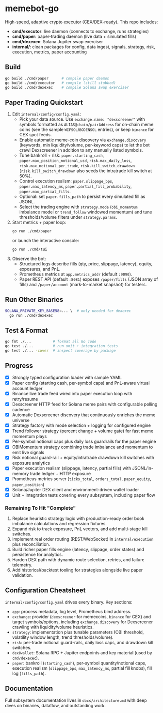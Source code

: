 # memebot-go

High-speed, adaptive crypto executor (CEX/DEX-ready). This repo includes:
- **cmd/executor**: live daemon (connects to exchange, runs strategies)
- **cmd/paper**: paper-trading daemon (live data + simulated fills)
- **cmd/dexexec**: Solana Jupiter swap exerciser
- **internal/**: clean packages for config, data ingest, signals, strategy, risk, execution, metrics, paper accounting

## Build
```bash
go build ./cmd/paper      # compile paper daemon
go build ./cmd/executor   # compile (still stubbed)
go build ./cmd/dexexec    # compile Solana swap exerciser
```

## Paper Trading Quickstart
1. Edit `internal/config/config.yaml`:
   - Pick your data source. Use `exchange.name: "dexscreener"` with symbols formatted as `ALIAS@chain/pairAddress` for on-chain meme coins (see the sample `WIFSOL`/`BODENSOL` entries), or keep `binance` for CEX spot feeds.
   - Enable automatic meme-coin discovery via `exchange.discovery` (keywords, min liquidity/volume, per-keyword caps) to let the bot crawl Dexscreener in addition to any manually listed symbols.
   - Tune bankroll + risk: `paper.starting_cash`, `paper.max_position_notional_usd`, `risk.max_daily_loss`, `risk.max_notional_per_trade`, `risk.kill_switch_drawdown` (`risk.kill_switch_drawdown` also seeds the intratrade kill switch at 50%).
   - Control execution realism: `paper.slippage_bps`, `paper.max_latency_ms`, `paper.partial_fill_probability`, `paper.max_partial_fills`.
   - Optional: set `paper.fills_path` to persist every simulated fill as JSONL.
   - Select the trading engine with `strategy.mode` (`obi_momentum` imbalance model or `trend_follow` windowed momentum) and tune thresholds/volume filters under `strategy.params`.
2. Start metrics + paper loop:
   ```bash
   go run ./cmd/paper
   ```
   or launch the interactive console:
   ```bash
   go run ./cmd/tui
   ```
3. Observe the bot:
   - Structured logs describe fills (qty, price, slippage, latency), equity, exposures, and PnL.
   - Prometheus metrics at `app.metrics_addr` (default `:9090`).
   - Paper REST API (default `:8081`) exposes `/paper/fills` (JSON array of fills) and `/paper/account` (mark-to-market snapshot) for testers.

## Run Other Binaries
```bash
SOLANA_PRIVATE_KEY_BASE58=... \  # only needed for dexexec
  go run ./cmd/dexexec
```

## Test & Format
```bash
go fmt ./...          # format all Go code
go test ./...         # run unit + integration tests
go test ./... -cover  # inspect coverage by package
```

## Progress
- [x] Strongly typed configuration loader with sample YAML
- [x] Paper config (starting cash, per-symbol caps) and PnL-aware virtual account ledger
- [x] Binance live trade feed wired into paper execution loop with retry/resume
- [x] Dexscreener HTTP feed for Solana meme pairs with configurable polling cadence
- [x] Automatic Dexscreener discovery that continuously enriches the meme universe
- [x] Strategy factory with mode selection + logging for configured engine
- [x] Trend follower strategy (percent change + volume gate) for fast meme momentum plays
- [x] Per-symbol notional caps plus daily loss guardrails for the paper engine
- [x] OBIMomentum strategy combining trade imbalance and momentum to emit live signals
- [x] Risk notional guard-rail + equity/intratrade drawdown kill switches with exposure analytics
- [x] Paper execution realism (slippage, latency, partial fills) with JSONL/in-memory trade ledger + HTTP exposure
- [x] Prometheus metrics server (`ticks_total`, `orders_total`, `paper_equity`, `paper_position`)
- [x] Solana/Jupiter DEX client and environment-driven wallet loader
- [x] Unit + integration tests covering every subsystem, including paper flow

### Remaining To Hit "Complete"
1. Replace heuristic strategy logic with production-ready order book imbalance calculations and regression fixtures.
2. Expand risk to track exposure, PnL vectors, and add multi-stage kill switches.
3. Implement real order routing (REST/WebSocket) in `internal/execution` plus reconciliation.
4. Build richer paper fills engine (latency, slippage, order states) and persistence for analytics.
5. Harden DEX path with dynamic route selection, retries, and failure telemetry.
6. Add historical/backtest tooling for strategies alongside live paper validation.

## Configuration Cheatsheet
`internal/config/config.yaml` drives every binary. Key sections:
- `app`: process metadata, log level, Prometheus bind address.
- `exchange`: provider (`dexscreener` for memecoins, `binance` for CEX) and target symbols/options, including `exchange.discovery` for Dexscreener crawling with liquidity/volume heuristics.
- `strategy`: implementation plus tunable parameters (OBI threshold, volatility window length, trend thresholds/volume).
- `risk`: per-trade notional guard-rails, daily loss caps, and drawdown kill switches.
- `dex`/`wallet`: Solana RPC + Jupiter endpoints and key material (used by `cmd/dexexec`).
- `paper`: bankroll (`starting_cash`), per-symbol quantity/notional caps, execution realism (`slippage_bps`, `max_latency_ms`, partial fill knobs), fill log (`fills_path`).

## Documentation
Full subsystem documentation lives in `docs/architecture.md` with deep dives on binaries, dataflow, and outstanding work.
